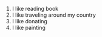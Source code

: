1. I like reading book 
2. I like traveling around my country
3. I like donating
4. I like painting
